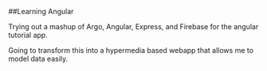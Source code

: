 ##Learning Angular

Trying out a mashup of Argo, Angular, Express, and Firebase for the angular tutorial app.

Going to transform this into a hypermedia based webapp that allows me to model data easily.
